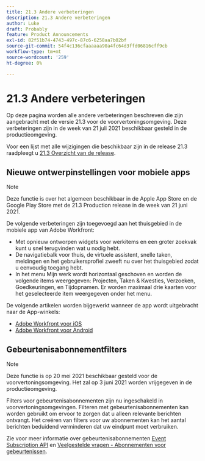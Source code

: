 ```yaml
---
title: 21.3 Andere verbeteringen
description: 21.3 Andere verbeteringen
author: Luke
draft: Probably
feature: Product Announcements
exl-id: 82f51b74-4743-497c-87c6-6258aa7b02bf
source-git-commit: 54f4c136cfaaaaaa90a4fc64d3ffd06816cff9cb
workflow-type: tm+mt
source-wordcount: '259'
ht-degree: 0%

---
```


# 21.3 Andere verbeteringen

Op deze pagina worden alle andere verbeteringen beschreven die zijn aangebracht met de versie 21.3 voor de voorvertoningsomgeving. Deze verbeteringen zijn in de week van 21 juli 2021 beschikbaar gesteld in de productieomgeving.

Voor een lijst met alle wijzigingen die beschikbaar zijn in de release 21.3 raadpleegt u [21.3 Overzicht van de release](../../../product-announcements/product-releases/21.3-release-activity/21-3-release-overview.md).

## Nieuwe ontwerpinstellingen voor mobiele apps

>[!NOTE]
>
>Deze functie is over het algemeen beschikbaar in de Apple App Store en de Google Play Store met de 21.3 Production release in de week van 21 juni 2021.

De volgende verbeteringen zijn toegevoegd aan het thuisgebied in de mobiele app van Adobe Workfront:

* Met opnieuw ontworpen widgets voor werkitems en een groter zoekvak kunt u snel terugvinden wat u nodig hebt.
* De navigatiebalk voor thuis, de virtuele assistent, snelle taken, meldingen en het gebruikersprofiel zweeft nu over het thuisgebied zodat u eenvoudig toegang hebt.
* In het menu Mijn werk wordt horizontaal geschoven en worden de volgende items weergegeven: Projecten, Taken &amp; Kwesties, Verzoeken, Goedkeuringen, en Tijdopnamen. Er worden maximaal drie kaarten voor het geselecteerde item weergegeven onder het menu.

De volgende artikelen worden bijgewerkt wanneer de app wordt uitgebracht naar de App-winkels:

* [Adobe Workfront voor iOS](../../../workfront-basics/mobile-apps/using-the-workfront-mobile-app/workfront-for-ios.md)
* [Adobe Workfront voor Android](../../../workfront-basics/mobile-apps/using-the-workfront-mobile-app/workfront-for-android.md)

## Gebeurtenisabonnementfilters

>[!NOTE]
>
>Deze functie is op 20 mei 2021 beschikbaar gesteld voor de voorvertoningsomgeving. Het zal op 3 juni 2021 worden vrijgegeven in de productieomgeving.

Filters voor gebeurtenisabonnementen zijn nu ingeschakeld in voorvertoningsomgevingen. Filteren met gebeurtenisabonnementen kan worden gebruikt om ervoor te zorgen dat u alleen relevante berichten ontvangt. Het creëren van filters voor uw abonnementen kan het aantal berichten beduidend verminderen dat uw eindpunt moet verbruiken.

Zie voor meer informatie over gebeurtenisabonnementen [Event Subscription API](../../../wf-api/general/event-subs-api.md) en [Veelgestelde vragen - Abonnementen voor gebeurtenissen](../../../wf-api/general/event-subs-faq.md).

